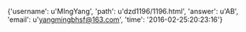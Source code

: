 {'username': u'MIngYang', 'path': u'dzd1196/1196.html', 'answer': u'AB', 'email': u'yangmingbhsf@163.com', 'time': '2016-02-25:20:23:16'}